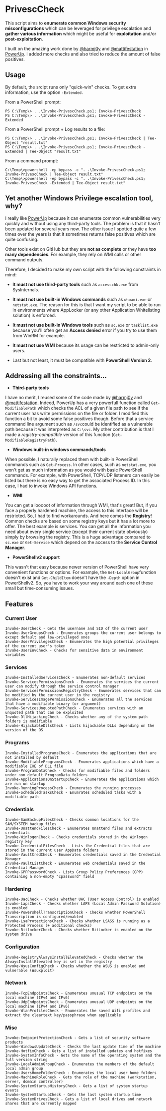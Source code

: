 # PrivescCheck

This script aims to __enumerate common Windows security misconfigurations__ which can be leveraged for privilege escalation and __gather various information__ which might be useful for __exploitation__ and/or __post-exploitation__.

I built on the amazing work done by [@harmj0y](https://twitter.com/harmj0y) and [@mattifestation](https://twitter.com/mattifestation) in [PowerUp](https://github.com/HarmJ0y/PowerUp). I added more checks and also tried to reduce the amount of false positives.


## Usage 

By default, the srcipt runs only "quick-win" checks. To get extra information, use the option `-Extended`.

From a PowerShell prompt:
```
PS C:\Temp\> . .\Invoke-PrivescCheck.ps1; Invoke-PrivescCheck 
PS C:\Temp\> . .\Invoke-PrivescCheck.ps1; Invoke-PrivescCheck -Extended
```

From a PowerShell prompt + Log results to a file:
```
PS C:\Temp\> . .\Invoke-PrivescCheck.ps1; Invoke-PrivescCheck | Tee-Object "result.txt"
PS C:\Temp\> . .\Invoke-PrivescCheck.ps1; Invoke-PrivescCheck -Extended | Tee-Object "result.txt"
```

From a command prompt:
```
C:\Temp\>powershell -ep bypass -c ". .\Invoke-PrivescCheck.ps1; Invoke-PrivescCheck | Tee-Object result.txt"
C:\Temp\>powershell -ep bypass -c ". .\Invoke-PrivescCheck.ps1; Invoke-PrivescCheck -Extended | Tee-Object result.txt"
```


## Yet another Windows Privilege escalation tool, why?

I really like [PowerUp](https://github.com/HarmJ0y/PowerUp) because it can enumerate common vulnerabilities very quickly and without using any third-party tools. The problem is that it hasn't been updated for several years now. The other issue I spotted quite a few times over the years is that it sometimes returns false positives which are quite confusing.

Other tools exist on GitHub but they are __not as complete__ or they have __too many dependencies__. For example, they rely on WMI calls or other command outputs.

Therefore, I decided to make my own script with the following constraints in mind:

- __It must not use third-party tools__ such as `accesschk.exe` from SysInternals.

- __It must not use built-in Windows commands__ such as `whoami.exe` or `netstat.exe`. The reason for this is that I want my script to be able to run in environments where AppLocker (or any other Application Whitelisting solution) is enforced.

- __It must not use built-in Windows tools__ such as `sc.exe` or `tasklist.exe` because you'll often get an __Access denied__ error if you try to use them from WinRM for example.

- __It must not use WMI__ because its usage can be restricted to admin-only users.

- Last but not least, it must be compatible with __PowerShell Version 2__. 


## Addressing all the constraints...

- __Third-party tools__

I have no merit, I reused some of the code made by [@harmj0y](https://twitter.com/harmj0y) and [@mattifestation](https://twitter.com/mattifestation). Indeed, PowerUp has a very powerfull function called `Get-ModifiablePath` which checks the ACL of a given file path to see if the current user has write permissions on the file or folder. I modified this function a bit to avoid some false positives though. Before that a service command line argument such as `/svc`could be identified as a vulnerable path because it was interpreted as `C:\svc`. My other contribution is that I made a _registry-compatible_ version of this function (`Get-ModifiableRegistryPath`).

- __Windows built-in windows commands/tools__

When possible, I naturally replaced them with built-in PowerShell commands such as `Get-Process`. In other cases, such as `netstat.exe`, you won't get as much information as you would with basic PowerShell commands. For example, with PowerShell, TCP/UDP listeners can easily be listed but there is no easy way to get the associated Process ID. In this case, I had to invoke Windows API functions.

- __WMI__

You can get a looooot of information through WMI, that's great! But, if you face a properly hardened machine, the access to this interface will be restricted. So, I had to find workarounds. And here comes the __Registry__! Common checks are based on some registry keys but it has a lot more to offer. The best example is services. You can get all the information you need about every single service (except their current state obviously) simply by browsing the registry. This is a huge advantage compared to `sc.exe` or `Get-Service` which depend on the access to the __Service Control Manager__. 

- __PowerShellv2 support__

This wasn't that easy because newer version of PowerShell have very convenient functions or options. For example, the `Get-LocalGroup`function doesn't exist and `Get-ChildItem` doesn't have the `-Depth` option in PowerShellv2. So, you have to work your way around each one of these small but time-consuming issues. 


## Features 

### Current User 

```
Invoke-UserCheck - Gets the usernane and SID of the current user
Invoke-UserGroupsCheck - Enumerates groups the current user belongs to except default and low-privileged ones
Invoke-UserPrivilegesCheck - Enumerates the high potential privileges of the current user's token
Invoke-UserEnvCheck - Checks for sensitive data in environment variables
```

### Services

```
Invoke-InstalledServicesCheck - Enumerates non-default services
Invoke-ServicesPermissionsCheck - Enumerates the services the current user can modify through the service control manager
Invoke-ServicesPermissionsRegistryCheck - Enumerates services that can be modified by the current user in the registry
Invoke-ServicesImagePermissionsCheck - Enumerates all the services that have a modifiable binary (or argument)
Invoke-ServicesUnquotedPathCheck - Enumerates services with an unquoted path that can be exploited
Invoke-DllHijackingCheck - Checks whether any of the system path folders is modifiable
Invoke-HijackableDllsCheck - Lists hijackable DLLs depending on the version of the OS
```

### Programs

```
Invoke-InstalledProgramsCheck - Enumerates the applications that are not installed by default
Invoke-ModifiableProgramsCheck - Enumerates applications which have a modifiable EXE of DLL file
Invoke-ProgramDataCheck - Checks for modifiable files and folders under non default ProgramData folders
Invoke-ApplicationsOnStartupCheck - Enumerates the applications which are run on startup
Invoke-RunningProcessCheck - Enumerates the running processes
Invoke-ScheduledTasksCheck - Enumrates scheduled tasks with a modifiable path
```

### Credentials

```
Invoke-SamBackupFilesCheck - Checks common locations for the SAM/SYSTEM backup files
Invoke-UnattendFilesCheck - Enumerates Unattend files and extracts credentials 
Invoke-WinlogonCheck - Checks credentials stored in the Winlogon registry key
Invoke-CredentialFilesCheck - Lists the Credential files that are stored in the current user AppData folders
Invoke-VaultCredCheck - Enumerates credentials saved in the Credential Manager
Invoke-VaultListCheck - Enumerates web credentials saved in the Credential Manager
Invoke-GPPPasswordCheck - Lists Group Policy Preferences (GPP) containing a non-empty "cpassword" field
```

### Hardening

```
Invoke-UacCheck - Checks whether UAC (User Access Control) is enabled
Invoke-LapsCheck - Checks whether LAPS (Local Admin Password Solution) is enabled
Invoke-PowershellTranscriptionCheck - Checks whether PowerShell Transcription is configured/enabled
Invoke-LsaProtectionsCheck - Checks whether LSASS is running as a Protected Process (+ additional checks)
Invoke-BitlockerCheck - Checks whether BitLocker is enabled on the system drive
```

### Configuration

```
Invoke-RegistryAlwaysInstallElevatedCheck - Checks whether the AlwaysInstallElevated key is set in the registry
Invoke-WsusConfigCheck - Checks whether the WSUS is enabled and vulnerable (Wsuxploit)
```

### Network

```
Invoke-TcpEndpointsCheck - Enumerates unusual TCP endpoints on the local machine (IPv4 and IPv6)
Invoke-UdpEndpointsCheck - Enumerates unusual UDP endpoints on the local machine (IPv4 and IPv6)
Invoke-WlanProfilesCheck - Enumerates the saved Wifi profiles and extract the cleartext key/passphrase when applicable
```

### Misc

```
Invoke-EndpointProtectionCheck - Gets a list of security software products
Invoke-WindowsUpdateCheck - Checks the last update time of the machine
Invoke-HotfixCheck - Gets a list of installed updates and hotfixes
Invoke-SystemInfoCheck - Gets the name of the operating system and the full version string
Invoke-LocalAdminGroupCheck - Enumerates the members of the default local admin group
Invoke-UsersHomeFolderCheck - Enumerates the local user home folders
Invoke-MachineRoleCheck - Gets the role of the machine (workstation, server, domain controller)
Invoke-SystemStartupHistoryCheck - Gets a list of system startup events 
Invoke-SystemStartupCheck - Gets the last system startup time
Invoke-SystemDrivesCheck - Gets a list of local drives and network shares that are currently mapped
```

